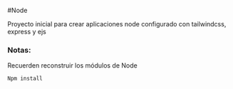 #Node

Proyecto inicial para crear aplicaciones node configurado con tailwindcss, express y ejs

### Notas:

Recuerden reconstruir los módulos de Node

```
Npm install
```


